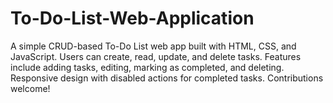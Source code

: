# To-Do-List-Web-Application
A simple CRUD-based To-Do List web app built with HTML, CSS, and JavaScript. Users can create, read, update, and delete tasks. Features include adding tasks, editing, marking as completed, and deleting. Responsive design with disabled actions for completed tasks. Contributions welcome!
